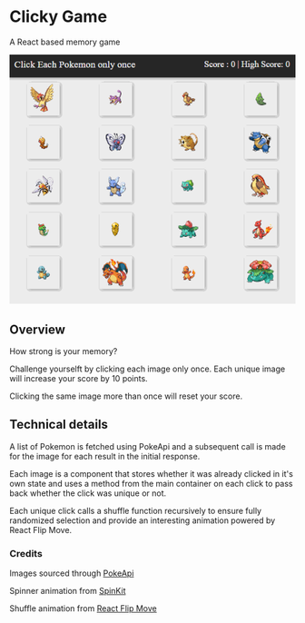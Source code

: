 # Clicky Game

A React based memory game

![clickygame](./clickygame.gif)


## Overview

How strong is your memory?

Challenge yourselft by clicking each image only once. Each unique image will increase your score by 10 points.

Clicking the same image more than once will reset your score.

## Technical details

A list of Pokemon is fetched using PokeApi and a subsequent call is made for the image for each result in the initial response.

Each image is a component that stores whether it was already clicked in it's own state and uses a method from the main container on each click to pass back whether the click was unique or not.

Each unique click calls a shuffle function recursively to ensure fully randomized selection and provide an interesting animation powered by React Flip Move.


### Credits

Images sourced through [PokeApi](https://pokeapi.co)

Spinner animation from [SpinKit](https://github.com/tobiasahlin/SpinKit)

Shuffle animation from [React Flip Move](https://github.com/joshwcomeau/react-flip-move)

